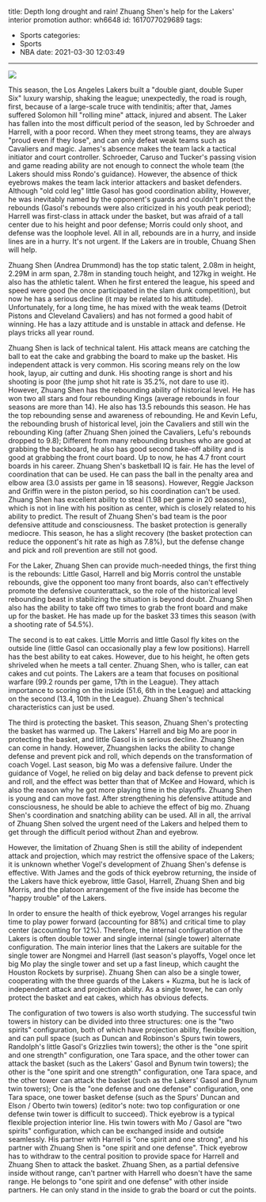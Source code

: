 title: Depth  long drought and rain! Zhuang Shen's help for the Lakers' interior promotion
author: wh6648
id: 1617077029689
tags: 
- Sports
categories: 
- Sports
- NBA
date: 2021-03-30 12:03:49
---
![](https://p5.itc.cn/images01/20210330/befeabca7f11401880e1ec80ded306e5.jpeg)


This season, the Los Angeles Lakers built a "double giant, double Super Six" luxury warship, shaking the league; unexpectedly, the road is rough, first, because of a large-scale truce with tendinitis; after that, James suffered Solomon hill "rolling mine" attack, injured and absent. The Laker has fallen into the most difficult period of the season, led by Schroeder and Harrell, with a poor record. When they meet strong teams, they are always "proud even if they lose", and can only defeat weak teams such as Cavaliers and magic. James's absence makes the team lack a tactical initiator and court controller. Schroeder, Caruso and Tucker's passing vision and game reading ability are not enough to connect the whole team (the Lakers should miss Rondo's guidance). However, the absence of thick eyebrows makes the team lack interior attackers and basket defenders. Although "old cold leg" little Gasol has good coordination ability, However, he was inevitably named by the opponent's guards and couldn't protect the rebounds (Gasol's rebounds were also criticized in his youth peak period); Harrell was first-class in attack under the basket, but was afraid of a tall center due to his height and poor defense; Morris could only shoot, and defense was the loophole level. All in all, rebounds are in a hurry, and inside lines are in a hurry. It's not urgent. If the Lakers are in trouble, Chuang Shen will help.

Zhuang Shen (Andrea Drummond) has the top static talent, 2.08m in height, 2.29M in arm span, 2.78m in standing touch height, and 127kg in weight. He also has the athletic talent. When he first entered the league, his speed and speed were good (he once participated in the slam dunk competition), but now he has a serious decline (it may be related to his attitude). Unfortunately, for a long time, he has mixed with the weak teams (Detroit Pistons and Cleveland Cavaliers) and has not formed a good habit of winning. He has a lazy attitude and is unstable in attack and defense. He plays tricks all year round.

Zhuang Shen is lack of technical talent. His attack means are catching the ball to eat the cake and grabbing the board to make up the basket. His independent attack is very common. His scoring means rely on the low hook, layup, air cutting and dunk. His shooting range is short and his shooting is poor (the jump shot hit rate is 35.2%, not dare to use it). However, Zhuang Shen has the rebounding ability of historical level. He has won two all stars and four rebounding Kings (average rebounds in four seasons are more than 14). He also has 13.5 rebounds this season. He has the top rebounding sense and awareness of rebounding. He and Kevin Lefu, the rebounding brush of historical level, join the Cavaliers and still win the rebounding King (after Zhuang Shen joined the Cavaliers, Lefu's rebounds dropped to 9.8); Different from many rebounding brushes who are good at grabbing the backboard, he also has good second take-off ability and is good at grabbing the front court board. Up to now, he has 4.7 front court boards in his career. Zhuang Shen's basketball IQ is fair. He has the level of coordination that can be used. He can pass the ball in the penalty area and elbow area (3.0 assists per game in 18 seasons). However, Reggie Jackson and Griffin were in the piston period, so his coordination can't be used. Zhuang Shen has excellent ability to steal (1.98 per game in 20 seasons), which is not in line with his position as center, which is closely related to his ability to predict. The result of Zhuang Shen's bad team is the poor defensive attitude and consciousness. The basket protection is generally mediocre. This season, he has a slight recovery (the basket protection can reduce the opponent's hit rate as high as 7.8%), but the defense change and pick and roll prevention are still not good.

For the Laker, Zhuang Shen can provide much-needed things, the first thing is the rebounds: Little Gasol, Harrell and big Morris control the unstable rebounds, give the opponent too many front boards, also can't effectively promote the defensive counterattack, so the role of the historical level rebounding beast in stabilizing the situation is beyond doubt. Zhuang Shen also has the ability to take off two times to grab the front board and make up for the basket. He has made up for the basket 33 times this season (with a shooting rate of 54.5%).

The second is to eat cakes. Little Morris and little Gasol fly kites on the outside line (little Gasol can occasionally play a few low positions). Harrell has the best ability to eat cakes. However, due to his height, he often gets shriveled when he meets a tall center. Zhuang Shen, who is taller, can eat cakes and cut points. The Lakers are a team that focuses on positional warfare (99.2 rounds per game, 17th in the League). They attach importance to scoring on the inside (51.6, 6th in the League) and attacking on the second (13.4, 10th in the League). Zhuang Shen's technical characteristics can just be used.

The third is protecting the basket. This season, Zhuang Shen's protecting the basket has warmed up. The Lakers' Harrell and big Mo are poor in protecting the basket, and little Gasol is in serious decline. Zhuang Shen can come in handy. However, Zhuangshen lacks the ability to change defense and prevent pick and roll, which depends on the transformation of coach Vogel. Last season, big Mo was a defensive failure. Under the guidance of Vogel, he relied on big delay and back defense to prevent pick and roll, and the effect was better than that of McKee and Howard, which is also the reason why he got more playing time in the playoffs. Zhuang Shen is young and can move fast. After strengthening his defensive attitude and consciousness, he should be able to achieve the effect of big mo. Zhuang Shen's coordination and snatching ability can be used. All in all, the arrival of Zhuang Shen solved the urgent need of the Lakers and helped them to get through the difficult period without Zhan and eyebrow.

However, the limitation of Zhuang Shen is still the ability of independent attack and projection, which may restrict the offensive space of the Lakers; it is unknown whether Vogel's development of Zhuang Shen's defense is effective. With James and the gods of thick eyebrow returning, the inside of the Lakers have thick eyebrow, little Gasol, Harrell, Zhuang Shen and big Morris, and the platoon arrangement of the five inside has become the "happy trouble" of the Lakers.

In order to ensure the health of thick eyebrow, Vogel arranges his regular time to play power forward (accounting for 88%) and critical time to play center (accounting for 12%). Therefore, the internal configuration of the Lakers is often double tower and single internal (single tower) alternate configuration. The main interior lines that the Lakers are suitable for the single tower are Nongmei and Harrell (last season's playoffs, Vogel once let big Mo play the single tower and set up a fast lineup, which caught the Houston Rockets by surprise). Zhuang Shen can also be a single tower, cooperating with the three guards of the Lakers + Kuzma, but he is lack of independent attack and projection ability. As a single tower, he can only protect the basket and eat cakes, which has obvious defects.

The configuration of two towers is also worth studying. The successful twin towers in history can be divided into three structures: one is the "two spirits" configuration, both of which have projection ability, flexible position, and can pull space (such as Duncan and Robinson's Spurs twin towers, Randolph's little Gasol's Grizzlies twin towers); the other is the "one spirit and one strength" configuration, one Tara space, and the other tower can attack the basket (such as the Lakers' Gasol and Bynum twin towers); the other is the "one spirit and one strength" configuration, one Tara space, and the other tower can attack the basket (such as the Lakers' Gasol and Bynum twin towers); One is the "one defense and one defense" configuration, one Tara space, one tower basket defense (such as the Spurs' Duncan and Elson / Oberto twin towers) (editor's note: two top configuration or one defense twin tower is difficult to succeed). Thick eyebrow is a typical flexible projection interior line. His twin towers with Mo / Gasol are "two spirits" configuration, which can be exchanged inside and outside seamlessly. His partner with Harrell is "one spirit and one strong", and his partner with Zhuang Shen is "one spirit and one defense". Thick eyebrow has to withdraw to the central position to provide space for Harrell and Zhuang Shen to attack the basket. Zhuang Shen, as a partial defensive inside without range, can't partner with Harrell who doesn't have the same range. He belongs to "one spirit and one defense" with other inside partners. He can only stand in the inside to grab the board or cut the points.

